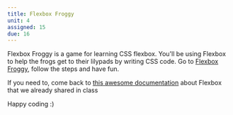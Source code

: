 ```yaml
---
title: Flexbox Froggy
unit: 4
assigned: 15
due: 16
---
```


Flexbox Froggy is a game for learning CSS flexbox. You'll be using Flexbox to help the frogs get to their lilypads by writing CSS code.
Go to [Flexbox Froggy](https://flexboxfroggy.com/), follow the steps and have fun.

If you need to, come back to [this awesome documentation](https://css-tricks.com/snippets/css/a-guide-to-flexbox/) about Flexbox that we already shared in class

Happy coding :)
